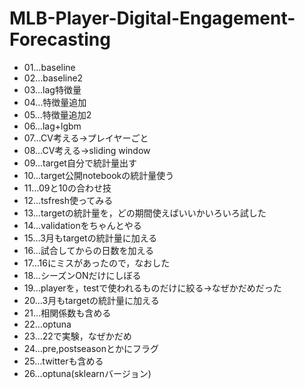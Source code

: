 # MLB-Player-Digital-Engagement-Forecasting

- 01…baseline
- 02…baseline2
- 03…lag特徴量
- 04…特徴量追加
- 05…特徴量追加2
- 06…lag+lgbm
- 07…CV考える→プレイヤーごと
- 08…CV考える→sliding window
- 09…target自分で統計量出す
- 10…target公開notebookの統計量使う
- 11…09と10の合わせ技
- 12…tsfresh使ってみる
- 13…targetの統計量を，どの期間使えばいいかいろいろ試した
- 14…validationをちゃんとやる
- 15…3月もtargetの統計量に加える
- 16…試合してからの日数を加える
- 17…16にミスがあったので，なおした
- 18…シーズンONだけにしぼる
- 19…playerを，testで使われるものだけに絞る→なぜかだめだった
- 20…3月もtargetの統計量に加える
- 21…相関係数も含める
- 22…optuna
- 23…22で実験，なぜかだめ
- 24…pre,postseasonとかにフラグ
- 25…twitterも含める
- 26…optuna(sklearnバージョン)
